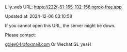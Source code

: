 Lily_web URL: https://222f-61-165-102-156.ngrok-free.app

Updated at: 2024-12-06 03:10:58

If you cannot open this URL, the server might be down.

Please contact: 

goley04@foxmail.com Or Wechat:GL_yeaH